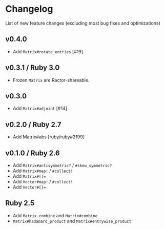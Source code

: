 # Changelog

List of new feature changes (excluding most bug fixes and optimizations)

## v0.4.0

* Add `Matrix#rotate_entries` [#19]

## v0.3.1 / Ruby 3.0

* Frozen `Matrix` are Ractor-shareable.

## v0.3.0

* Add `Matrix#adjoint` [#14]

## v0.2.0 / Ruby 2.7

* Add Matrix#abs [ruby/ruby#2199]

## v0.1.0 / Ruby 2.6

* Add `Matrix#antisymmetric?` / `#skew_symmetric?`
* Add `Matrix#map!` / `#collect!`
* Add `Matrix#[]=`
* Add `Vector#map!` / `#collect!`
* Add `Vector#[]=`

## Ruby 2.5

* Add `Matrix.combine` and `Matrix#combine`
* `Matrix#hadamard_product` and `Matrix#entrywise_product`
